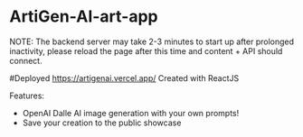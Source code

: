 # ArtiGen-AI-art-app
NOTE: The backend server may take 2-3 minutes to start up after prolonged inactivity, please reload the page after this time and content + API should connect.

#Deployed
https://artigenai.vercel.app/
Created with ReactJS

Features:
- OpenAI Dalle AI image generation with your own prompts!
- Save your creation to the public showcase
 
